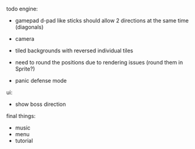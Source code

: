 todo engine:
- gamepad d-pad like sticks should allow 2 directions at the same time (diagonals)
- camera
- tiled backgrounds with reversed individual tiles
- need to round the positions due to rendering issues (round them in Sprite?)

- panic defense mode

ui:
- show boss direction

final things:
- music
- menu
- tutorial
